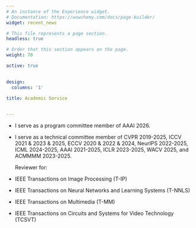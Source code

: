 ```yaml
---
# An instance of the Experience widget.
# Documentation: https://wowchemy.com/docs/page-builder/
widget: recent_news

# This file represents a page section.
headless: true

# Order that this section appears on the page.
weight: 70

active: true

 
design:
  columns: '1'

title: Academic Service
 

---
```

- I serve as a program committee member of AAAI 2026.
- I serve as a technical committee member of CVPR 2019-2025, ICCV 2021 & 2023 & 2025, ECCV 2020 & 2022 & 2024, NeurIPS 2022-2025, ICML 2024-2025, AAAI 2021-2025, ICLR 2023-2025, WACV 2025, and ACMMMM 2023-2025.
  
  Reviewer for:
- IEEE Transactions on Image Processing (T-IP)
- IEEE Transactions on Neural Networks and Learning Systems (T-NNLS)
- IEEE Transactions on Multimedia (T-MM)
- IEEE Transactions on Circuits and Systems for Video Technology (TCSVT)
